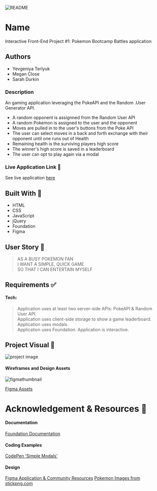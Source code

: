 ![README](https://user-images.githubusercontent.com/77648727/111011992-2a959300-8350-11eb-82a8-9f3affb072fb.png)

# Name 
Interactive Front-End Project #1: Pokemon Bootcamp Battles application

## Authors
- Yevgeniya Terlyuk      
- Megan Close      
- Sarah Durkin    

### Description
An gaming application leveraging the PokeAPI and the Random .User Generator API.

- A random opponent is assignned from the Random User API
- A random Pokemon is assigned to the user and the opponent
- Moves are pulled in to the user's buttons from the Poke API
- The user can select moves in a back and forth exchange with their opponent until one runs out of Health
- Remaining health is the surviving players high score
- The winner's high score is saved in a leaderboard
- The user can opt to play again via a modal


### Live Application Link :eyes:
See live application [here](http://meganclo.github.io/Pokemon-Bootcamp-Battle)


## Built With :toolbox: 
- HTML
- CSS
- JavaScript
- jQuery
- Foundation
- Figma


## User Story 📖
> AS A BUSY POKEMON FAN    
> I WANT A SIMPLE, QUICK GAME       
> SO THAT I CAN ENTERTAIN MYSELF  

## Requirements ✅
#### Tech:
> Application uses at least two server-side APIs: PokeAPI & Random User API.      
> Application uses client-side storage to show a game leaderboard.
> Application uses modals.   
> Application uses Foundation.
> Application is interactive.
 
## Project Visual :metal:
![project image](https://i.imgur.com/fGPIrnD.png) 


#### Wireframes and Design Assets 
![figmathumbnail](https://i.imgur.com/QlIs6Yd.pnghttps://i.imgur.com/QlIs6Yd.png)

[Figma Assets](https://www.figma.com/file/fZvBe19Q391esqf7GfZAE0/Bootcamp-Project?node-id=0%3A1)
  

# Acknowledgement & Resources 🤝

#### Documentation
[Foundation Documentation](https://get.foundation/frameworks-docs.html)

#### Coding Examples
[CodePen 'Simple Modals'](https://codepen.io/reidark/pen/FEueH)

#### Design
[Figma Application & Community Resources](https://www.figma.com/)
[Pokemon Images from stickpng.com](https://www.stickpng.com/img/games/pokemon/pikachu-pokemon)      
